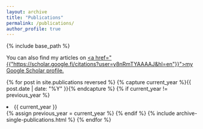 ```yaml
---
layout: archive
title: "Publications"
permalink: /publications/
author_profile: true
---
```


{% include base_path %}

You can also find my articles on <u><a href="{{"https://scholar.google.fi/citations?user=y8nRmTYAAAAJ&hl=en"}}">my Google Scholar profile</a>.</u>

{% for post in site.publications reversed %}
  {% capture current_year %}{{ post.date | date: "%Y" }}{% endcapture %}
  {% if current_year != previous_year %}
    <li id="y{{current_year}}">{{ current_year }}</li>
    {% assign previous_year = current_year %}
  {% endif %}
  {% include archive-single-publications.html %}
{% endfor %}


